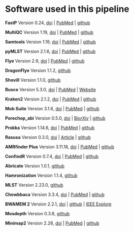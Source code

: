 # Software used in this pipeline

**FastP**
Version 0.24, [doi](https://doi.org/10.1093/bioinformatics/bty560) | [PubMed](https://pubmed.ncbi.nlm.nih.gov/30423086/) | [github](https://github.com/OpenGene/fastp)

**MultiQC**
Version 1.19, [doi](https://doi.org/10.1093/bioinformatics/btw354) | [PubMed](https://pubmed.ncbi.nlm.nih.gov/27312411/) | [github](https://github.com/MultiQC/MultiQC)

**Samtools**
Version 1.19, [doi](https://doi.org/10.1093/bioinformatics/btp352) | [PubMed](https://pubmed.ncbi.nlm.nih.gov/19505943/) | [github](https://github.com/samtools/samtools)

**pyMLST**
Version 2.1.6, [doi](https://doi.org/10.1099/mgen.0.001126) | [PubMed](https://pubmed.ncbi.nlm.nih.gov/37966168/) | [github](https://github.com/bvalot/pyMLST)

**Flye**
Version 2.9, [doi](https://doi.org/10.1038/s41587-019-0072-8) | [PubMed](https://pubmed.ncbi.nlm.nih.gov/30936562/) |  [github](https://github.com/fenderglass/Flye/tree/flye)

**DragonFlye**
Version 1.1.2, [github](https://github.com/rpetit3/dragonflye)

**Shovill**
Version 1.1.0, [github](https://github.com/tseemann/shovill)

**Busco**
Version 5.3.0, [doi](https://doi.org/10.1007/978-1-4939-9173-0_14) | [PubMed](https://pubmed.ncbi.nlm.nih.gov/31020564/) | [Website](https://busco.ezlab.org/)

**Kraken2**
Version 2.1.2, [doi](https://doi.org/10.1186/s13059-019-1891-0) | [PubMed](https://pubmed.ncbi.nlm.nih.gov/31779668/) | [github](https://github.com/DerrickWood/kraken2)

**Mob Suite**
Version 3.1.8, [doi](https://doi.org/10.1099/mgen.0.000206) | [PubMed](https://pubmed.ncbi.nlm.nih.gov/30052170/) | [github](https://github.com/phac-nml/mob-suite)

**Porechop_abi**
Version 0.5.0, [doi](https://doi.org/10.1101/2022.07.07.499093) | [BiorXiv](https://www.biorxiv.org/content/10.1101/2022.07.07.499093v1) | [github](https://github.com/bonsai-team/Porechop_ABI)

**Prokka**
Version 1.14.6, [doi](https://doi.org/10.1093/bioinformatics/btu153) | [PubMed](https://pubmed.ncbi.nlm.nih.gov/24642063/) | [github](https://github.com/tseemann/prokka)

**Rasusa**
Version 0.3.0, [doi](https://doi.org/10.21105/joss.03941) | [Article](https://joss.theoj.org/papers/10.21105/joss.03941) | [github](https://github.com/mbhall88/rasusa)

**AMRfinder Plus**
Version 3.11.18, [doi](https://doi.org/10.1038/s41598-021-91456-0) | [PubMed](https://pubmed.ncbi.nlm.nih.gov/34135355/) | [github](https://github.com/ncbi/amr)

**ConfindR**
Version 0.7.4, [doi](https://doi.org/10.7717/peerj.6995) | [PubMed](https://pubmed.ncbi.nlm.nih.gov/31183253/) | [github](https://github.com/OLC-Bioinformatics/ConFindr)

**Abricate**
Version 1.0.1, [github](https://github.com/tseemann/abricate)

**Hamronization**
Version 1.1.4, [github](https://github.com/pha4ge/hAMRonization)

**MLST**
Version 2.23.0, [github](https://github.com/tseemann/mlst)

**Chewbbaca**
Version 3.3.4, [doi](https://doi:10.1099/mgen.0.000166) | [PubMed](https://pubmed.ncbi.nlm.nih.gov/29543149/) | [github](https://github.com/B-UMMI/chewBBACA)

**BWAMEM 2**
Version 2.2.1, [doi](https://doi:10.1109/IPDPS.2019.00041) | [github](https://github.com/bwa-mem2/bwa-mem2) | [IEEE Explore](https://ieeexplore.ieee.org/document/8820962)

**Mosdepth**
Version 0.3.8, [github](https://github.com/brentp/mosdepth)

**Minimap2**
Version 2.28, [doi](https://doi:10.1093/bioinformatics/bty191) | [PubMed](https://pubmed.ncbi.nlm.nih.gov/29750242/) | [github](https://github.com/lh3/minimap2)